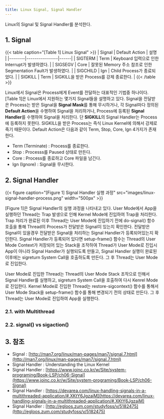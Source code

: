 ```yaml
---
title: Linux Signal, Signal Handler
---
```


Linux의 Signal 및 Signal Handler를 분석한다.

## 1. Signal

{{< table caption="[Table 1] Linux Signal" >}}
| Signal | Default Action | 설명 |
|--------|----------------|------|
| SIGTERM | Term | Keyboard 입력으로 인한 Interrupt가 발생하였다. |
| SIGSEGV | Core | 잘못된 Memory 주소 참조로 인한 Segmentation Fault가 발생하였다. |
| SIGCHILD | Ign | Child Process가 종료되었다. |
| SIGKILL | Term | SIGKILL을 받은 Process를 강제 종료한다. |
{{< /table >}}

Linux에서 Signal은 Process에게 Event를 전달하는 대표적인 기법중 하나이다. [Table 1]은 Linux에서 지원하는 몇가지 Signal들을 설명하고 있다. Signal을 전달받은 Process는 받은 Signal을 **Signal Mask**를 통해 무시하거나, 각 Signal마다 정의된 **Default Action**을 수행하여 Signal을 처리하거나, Process에 등록된 **Signal Handler**를 수행하여 Signal을 처리한다. 단 **SIGKILL**의 Signal Handler는 Process에 등록하지 못한다. SIGKILL을 받은 Process는 즉식 Linux Kernel에 의해서 강제로 죽기 때문이다. Default Action은 다음과 같이 Term, Stop, Core, Ign 4가지가 존재한다.

* Term (Terminate) : Process를 종료한다.
* Stop : Processs를 Paused 상태로 만든다.
* Core : Process를 종료하고 Core 파일을 남긴다.
* Ign (Ignore) : Signal을 무시한다.

## 2. Signal Handler

{{< figure caption="[Figure 1] Signal Handler 실행 과정" src="images/linux-signal-handler-process.png" width="500px" >}}

[Figure 1]은 Signal Handler의 실행 과정을 나타내고 있다. User Mode에서 App을 실행하던 Thread는 Trap 발생으로 인해 Kernel Mode에 진입하여 Trap을 처리한다. Trap 처리가 완료된 이후 Thread는 User Mode에 진입하기 전에 do-signal() 함수 호출을 통해 Thread의 Process가 전달받은 Signal이 있는지 확인한다. 전달받은 Signal이 있을경우 전달받은 Signal을 처리하는 Signal Handler가 등록되어있는지 확인한다. Signal Handler가 등록되어 있다면 setup-frame() 함수는 Thread의 User Mode Context가 저장되어 있는 Stack을 조작하여 Thread가 User Mode로 진입시 App이 아니라 Signal Handler가 실행되도록 만들고, Signal Handler 실행이 완료된 이후에는 sigreturn System Call을 호출하도록 만든다. 그 후 Thread는 User Mode로 진입한다.

User Mode로 진입한 Thread는 Thread의 User Mode Stack 조작으로 인해서 Signal Handler를 실행하고, sigreturn System Call을 호출하여 다시 Kenrel Mode로 진입한다. Kernel Mode로 진입한 Thread는 restore-sigcontext() 함수를 통해서 User Mode Stack을 setup-frame() 함수를 통해 변경되기 전의 상태로 만든다. 그 후 Thread는 User Mode로 진입하여 App을 실행한다.

### 2.1. with Multithread

### 2.2. signal() vs sigaction()

## 3. 참조

* Signal : [http://man7.org/linux/man-pages/man7/signal.7.html](http://man7.org/linux/man-pages/man7/signal.7.html)
* Signal Handler : Understanding the Linux Kernel
* Signal Handler : [https://www.joinc.co.kr/w/Site/system-programing/Book-LSP/ch06-Signal](https://www.joinc.co.kr/w/Site/system-programing/Book-LSP/ch06-Signal)
* Signal Handler : [https://devarea.com/linux-handling-signals-in-a-multithreaded-application/#.XKtY6JgzaiM](https://devarea.com/linux-handling-signals-in-a-multithreaded-application/#.XKtY6JgzaiM)
* Signal Handler : [http://egloos.zum.com/studyfoss/v/5182475](http://egloos.zum.com/studyfoss/v/5182475)
